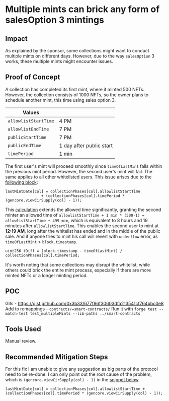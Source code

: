 # Multiple mints can brick any form of salesOption 3 mintings

## Impact
As explained by the sponsor, some collections might want to conduct multiple mints on different days. However, due to the way `salesOption` 3 works, these multiple mints might encounter issues.

## Proof of Concept
A collection has completed its first mint, where it minted 500 NFTs. However, the collection consists of 1000 NFTs, so the owner plans to schedule another mint, this time using sales option 3.

| Values              |                          |
|---------------------|--------------------------|
| `allowlistStartTime`| 4 PM                     |
| `allowlistEndTime`  | 7 PM                     |
| `publicStartTime`   | 7 PM                     |
| `publicEndTime`     | 1 day after public start |
| `timePeriod`        | 1 min                    |

The first user's mint will proceed smoothly since `timeOfLastMint` falls within the previous mint period. However, the second user's mint will fail. The same applies to all other whitelisted users. This issue arises due to the [following block](https://github.com/code-423n4/2023-10-nextgen/blob/main/smart-contracts/MinterContract.sol#L252):

```solidity
lastMintDate[col] = collectionPhases[col].allowlistStartTime
                + (collectionPhases[col].timePeriod * (gencore.viewCirSupply(col) - 1));
```

This [calculation](https://github.com/code-423n4/2023-10-nextgen/blob/main/smart-contracts/MinterContract.sol#L252) extends the allowed time significantly, granting the second minter an allowed time of `allowlistStartTime + 1 min * (500-1) = allowlistStartTime + 499 min`, which is equivalent to 8 hours and 19 minutes after `allowlistStartTime`. This enables the second user to mint at **12:19 AM**, long after the whitelist has ended and in the middle of the public sale. And if anyone tries to mint his call will revert with `underflow` error, as `timeOfLastMint` > `block.timestamp`.

```solidity
uint256 tDiff = (block.timestamp - timeOfLastMint) / collectionPhases[col].timePeriod;
```

It's worth noting that some collections may disrupt the whitelist, while others could brick the entire mint process, especially if there are more minted NFTs or a longer minting period.

## POC
Gits - https://gist.github.com/0x3b33/677f86f30603dfa213541cf764bbc0e8
Add to remappings - `contracts/=smart-contracts/`
Run it with `forge test --match-test test_multipleMints --lib-paths ../smart-contracts`

## Tools Used
Manual review.

## Recommended Mitigation Steps
For this fix I am unable to give any suggestion as big parts of the protocol need to be re-done. I can only point out the root cause of the problem, which is `(gencore.viewCirSupply(col) - 1)` in the [snippet below](https://github.com/code-423n4/2023-10-nextgen/blob/main/smart-contracts/MinterContract.sol#L252).

```solidity
lastMintDate[col] = collectionPhases[col].allowlistStartTime + (collectionPhases[col].timePeriod * (gencore.viewCirSupply(col) - 1));
```



